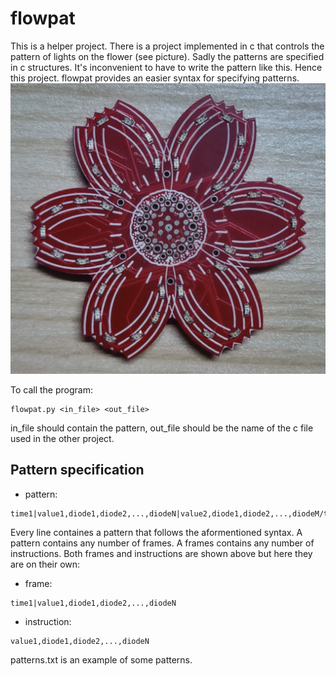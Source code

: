 # flowpat
This is a helper project. There is a project implemented in c that controls the pattern of lights on the flower (see picture). Sadly the patterns are specified in c structures. It's inconvenient to have to write the pattern like this. Hence this project. flowpat provides an easier syntax for specifying patterns.
![](flower.jpg)

To call the program:

    flowpat.py <in_file> <out_file>

in_file should contain the pattern, out_file should be the name of the c file used in the other project.

## Pattern specification
 - pattern:
```
time1|value1,diode1,diode2,...,diodeN|value2,diode1,diode2,...,diodeM/time2|value1,diode1,diode2,...,diodeN|value2,diode1,diode2,...,diodeM
```
Every line containes a pattern that follows the aformentioned syntax.
A pattern contains any number of frames. A frames contains any number of instructions. Both frames and instructions are shown above but here they are on their own:
 - frame:
```
time1|value1,diode1,diode2,...,diodeN
```
 - instruction:
 ```
 value1,diode1,diode2,...,diodeN
 ```

patterns.txt is an example of some patterns.
